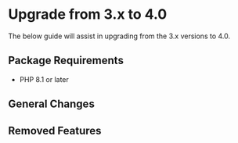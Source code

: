 # Upgrade from 3.x to 4.0

The below guide will assist in upgrading from the 3.x versions to 4.0.

## Package Requirements

- PHP 8.1 or later

## General Changes

## Removed Features
